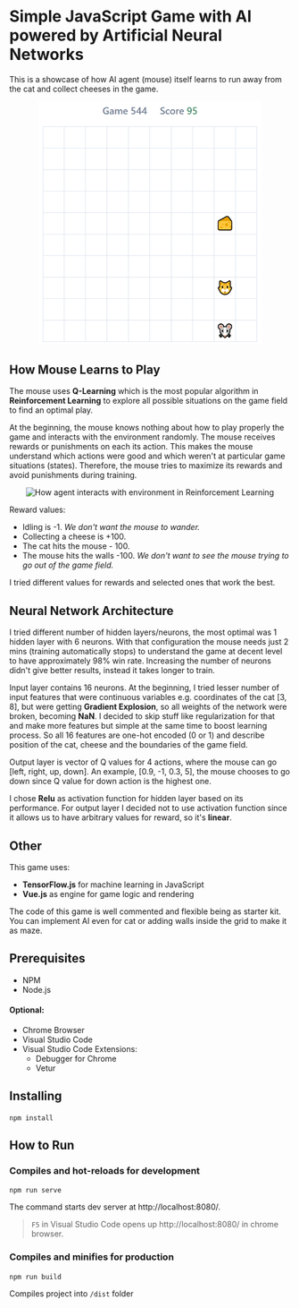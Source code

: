 # Simple JavaScript Game with AI powered by Artificial Neural Networks

This is a showcase of how AI agent (mouse) itself learns to run away from the cat and collect cheeses in the game.
<p align="center">
	<img src="https://github.com/bomzj/catch-cheese-2/raw/master/catch-cheese.gif" alt="Catch the Cheese 2"  title="Catch the Cheese 2" width="400"/>
</p>

## How Mouse Learns to Play

The mouse uses **Q-Learning** which is the most popular algorithm in **Reinforcement Learning** to explore all possible  situations on the game field to find an optimal play.   

At the beginning, the mouse knows nothing about how to play properly the game and interacts with the environment randomly. The mouse receives rewards or punishments on each its action. This makes the mouse understand which actions were good and which weren't at particular game situations (states). Therefore, the mouse tries to maximize its rewards and avoid punishments during training.

<p align="center">
	<img src="https://storage.googleapis.com/artlab-public.appspot.com/share/42REW24GTFY4.png" alt="How agent interacts with environment in Reinforcement Learning"  title="How agent interacts with environment in Reinforcement Learning" width="600"/>
</p>

Reward values:

- Idling is -1. *We don't want the mouse to wander.*
- Collecting a cheese is +100. 
- The cat hits the mouse - 100. 
- The mouse hits the walls -100. *We don't want to see the mouse 			trying to go out of the game field.*

I tried different values for rewards and selected ones that work the best.

## Neural Network Architecture

I tried different number of hidden layers/neurons, the most optimal was 1 hidden layer with 6 neurons. With that configuration the mouse needs just 2 mins (training automatically stops) to understand the game at decent level to have approximately 98% win rate. Increasing the number of neurons didn't give better results, instead it takes longer to train.

Input layer contains 16 neurons. At the beginning, I tried lesser number of input features that were continuous variables e.g. coordinates of the cat [3, 8], but were getting **Gradient Explosion**, so all weights of the network  were broken, becoming **NaN**. I decided to skip stuff like regularization for that and make more features but simple at the same time to boost learning process. So all 16 features are one-hot encoded (0 or 1) and describe position of the cat, cheese and the boundaries of the game field. 

Output layer is vector of Q values for 4 actions, where the mouse can go [left, right, up, down]. An example, [0.9, -1, 0.3, 5], the mouse chooses to go down since Q value for down action is the highest one.

I chose **Relu** as activation function for hidden layer based on its performance. For output layer I decided not to use  activation function since it allows us to have arbitrary values for reward,  so it's **linear**.

## Other

This game uses:
- **TensorFlow.js** for machine learning in JavaScript
- **Vue.js** as engine for game logic and rendering

The code of this game is well commented and flexible being as starter kit. You can implement AI even for cat or adding walls inside the grid to make it as maze.
## Prerequisites

- NPM
- Node.js

#### Optional:

- Chrome Browser
- Visual Studio Code
- Visual Studio Code Extensions:
  - Debugger for Chrome
  - Vetur

## Installing
```
npm install
```

## How to Run

### Compiles and hot-reloads for development
```
npm run serve
```
The command starts  dev server at http://localhost:8080/.
> `F5` in Visual Studio Code opens up http://localhost:8080/ in chrome browser.

### Compiles and minifies for production
```
npm run build
```
Compiles project into `/dist` folder
